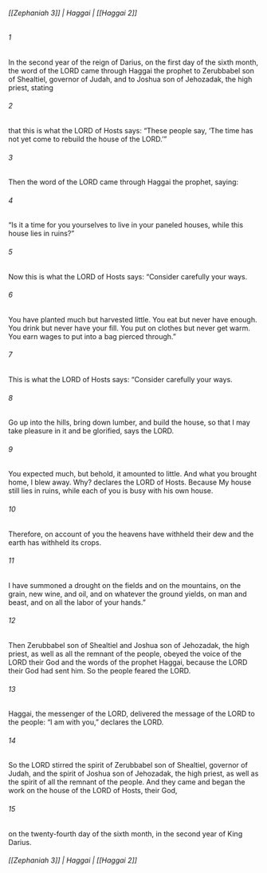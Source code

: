 ###### [[Zephaniah 3]] | Haggai | [[Haggai 2]]

###### 1
In the second year of the reign of Darius, on the first day of the sixth month, the word of the LORD came through Haggai the prophet to Zerubbabel son of Shealtiel, governor of Judah, and to Joshua son of Jehozadak, the high priest, stating
###### 2
that this is what the LORD of Hosts says: “These people say, ‘The time has not yet come to rebuild the house of the LORD.’”
###### 3
Then the word of the LORD came through Haggai the prophet, saying:
###### 4
“Is it a time for you yourselves to live in your paneled houses, while this house lies in ruins?”
###### 5
Now this is what the LORD of Hosts says: “Consider carefully your ways.
###### 6
You have planted much but harvested little. You eat but never have enough. You drink but never have your fill. You put on clothes but never get warm. You earn wages to put into a bag pierced through.”
###### 7
This is what the LORD of Hosts says: “Consider carefully your ways.
###### 8
Go up into the hills, bring down lumber, and build the house, so that I may take pleasure in it and be glorified, says the LORD.
###### 9
You expected much, but behold, it amounted to little. And what you brought home, I blew away. Why? declares the LORD of Hosts. Because My house still lies in ruins, while each of you is busy with his own house.
###### 10
Therefore, on account of you the heavens have withheld their dew and the earth has withheld its crops.
###### 11
I have summoned a drought on the fields and on the mountains, on the grain, new wine, and oil, and on whatever the ground yields, on man and beast, and on all the labor of your hands.”
###### 12
Then Zerubbabel son of Shealtiel and Joshua son of Jehozadak, the high priest, as well as all the remnant of the people, obeyed the voice of the LORD their God and the words of the prophet Haggai, because the LORD their God had sent him. So the people feared the LORD.
###### 13
Haggai, the messenger of the LORD, delivered the message of the LORD to the people: “I am with you,” declares the LORD.
###### 14
So the LORD stirred the spirit of Zerubbabel son of Shealtiel, governor of Judah, and the spirit of Joshua son of Jehozadak, the high priest, as well as the spirit of all the remnant of the people. And they came and began the work on the house of the LORD of Hosts, their God,
###### 15
on the twenty-fourth day of the sixth month, in the second year of King Darius.

###### [[Zephaniah 3]] | Haggai | [[Haggai 2]]
